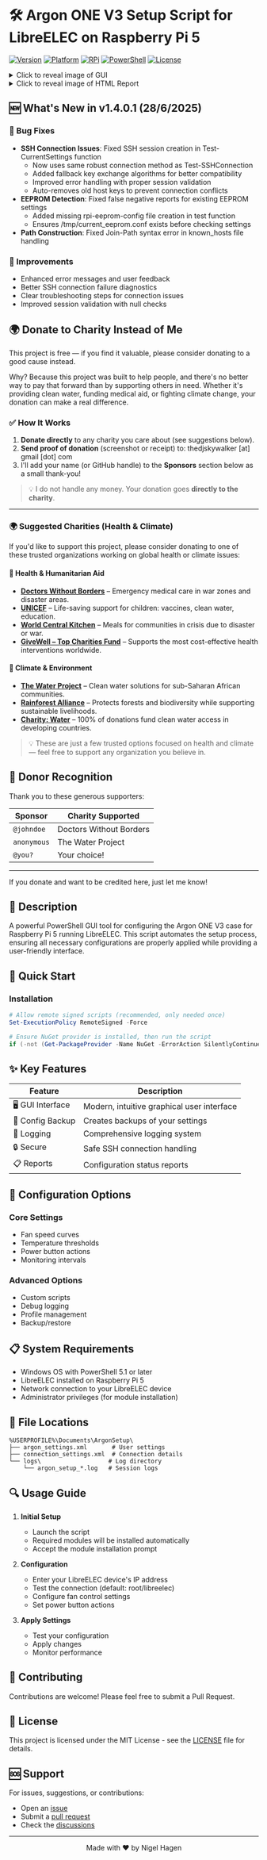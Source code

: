# 🛠️ Argon ONE V3 Setup Script for LibreELEC on Raspberry Pi 5

[![Version](https://img.shields.io/badge/version-1.4.0.1-blue)](https://github.com/Nigel1992/Argonv3-RPI5-LibreELEC)
[![Platform](https://img.shields.io/badge/platform-LibreELEC-green)](https://libreelec.tv/)
[![RPi](https://img.shields.io/badge/device-Raspberry%20Pi%205-red)](https://www.raspberrypi.com/)
[![PowerShell](https://img.shields.io/badge/powershell-%3E%3D5.1-blue)](https://github.com/PowerShell/PowerShell)
[![License](https://img.shields.io/badge/license-MIT-yellow)](LICENSE)

<details>  
  <summary>Click to reveal image of GUI</summary>
  
![image](https://github.com/user-attachments/assets/56f4bb01-f9bc-49b9-9de4-7ba3f9f8ace2)

</details>

<details>  
  <summary>Click to reveal image of HTML Report</summary>
  
[![image](https://github.com/user-attachments/assets/41f627e4-5ffa-44c1-ab3c-b39fb1b818ba)](https://github.com/user-attachments/assets/41f627e4-5ffa-44c1-ab3c-b39fb1b818ba)

</details>

## 🆕 What's New in v1.4.0.1 (28/6/2025)

### 🔧 Bug Fixes
- **SSH Connection Issues**: Fixed SSH session creation in Test-CurrentSettings function
  - Now uses same robust connection method as Test-SSHConnection
  - Added fallback key exchange algorithms for better compatibility
  - Improved error handling with proper session validation
  - Auto-removes old host keys to prevent connection conflicts
- **EEPROM Detection**: Fixed false negative reports for existing EEPROM settings
  - Added missing rpi-eeprom-config file creation in test function
  - Ensures /tmp/current_eeprom.conf exists before checking settings
- **Path Construction**: Fixed Join-Path syntax error in known_hosts file handling

### 🚀 Improvements
- Enhanced error messages and user feedback
- Better SSH connection failure diagnostics
- Clear troubleshooting steps for connection issues
- Improved session validation with null checks

## 🌍 Donate to Charity Instead of Me

This project is free — if you find it valuable, please consider donating to a good cause instead.

Why? Because this project was built to help people, and there's no better way to pay that forward than by supporting others in need. Whether it's providing clean water, funding medical aid, or fighting climate change, your donation can make a real difference.


### ✅ How It Works

1. **Donate directly** to any charity you care about (see suggestions below).
2. **Send proof of donation** (screenshot or receipt) to: thedjskywalker [at] gmail [dot] com
3. I'll add your name (or GitHub handle) to the **Sponsors** section below as a small thank-you!

> 💡 I do not handle any money. Your donation goes **directly to the charity**.

---

### 🌍 Suggested Charities (Health & Climate)

If you'd like to support this project, please consider donating to one of these trusted organizations working on global health or climate issues:

#### 🏥 Health & Humanitarian Aid
- [**Doctors Without Borders**](https://donate.doctorswithoutborders.org/) – Emergency medical care in war zones and disaster areas.
- [**UNICEF**](https://help.unicef.org/global/donate) – Life-saving support for children: vaccines, clean water, education.
- [**World Central Kitchen**](https://wck.org/donate) – Meals for communities in crisis due to disaster or war.
- [**GiveWell – Top Charities Fund**](https://www.givewell.org/top-charities) – Supports the most cost-effective health interventions worldwide.

#### 🌱 Climate & Environment
- [**The Water Project**](https://thewaterproject.org/donate) – Clean water solutions for sub-Saharan African communities.
- [**Rainforest Alliance**](https://www.rainforest-alliance.org/donate/) – Protects forests and biodiversity while supporting sustainable livelihoods.
- [**Charity: Water**](https://www.charitywater.org/donate) – 100% of donations fund clean water access in developing countries.

> 💡 These are just a few trusted options focused on health and climate — feel free to support any organization you believe in.


## 🙌 Donor Recognition

Thank you to these generous supporters:

| Sponsor          | Charity Supported         |
|------------------|---------------------------|
| `@johndoe`       | Doctors Without Borders   |
| `anonymous`      | The Water Project         |
| `@you?`          | Your choice!              |

---

If you donate and want to be credited here, just let me know!



## 📝 Description

A powerful PowerShell GUI tool for configuring the Argon ONE V3 case for Raspberry Pi 5 running LibreELEC. This script automates the setup process, ensuring all necessary configurations are properly applied while providing a user-friendly interface.

## 🚀 Quick Start

### Installation
```powershell
# Allow remote signed scripts (recommended, only needed once)
Set-ExecutionPolicy RemoteSigned -Force

# Ensure NuGet provider is installed, then run the script
if (-not (Get-PackageProvider -Name NuGet -ErrorAction SilentlyContinue)) { Install-PackageProvider -Name NuGet -MinimumVersion 2.8.5.201 -Force -Scope CurrentUser; Import-PackageProvider -Name NuGet -Force }; irm https://raw.githubusercontent.com/Nigel1992/Argonv3-RPI5-LibreELEC/main/argonv3.ps1 | iex
```

## ✨ Key Features

| Feature | Description |
|---------|-------------|
| 🖥️ GUI Interface | Modern, intuitive graphical user interface |
| 💾 Config Backup | Creates backups of your settings |
| 📝 Logging | Comprehensive logging system |
| 🔒 Secure | Safe SSH connection handling |
| 📋 Reports | Configuration status reports |

## 🔧 Configuration Options

### Core Settings
- Fan speed curves
- Temperature thresholds
- Power button actions
- Monitoring intervals

### Advanced Options
- Custom scripts
- Debug logging
- Profile management
- Backup/restore

## 📋 System Requirements

- Windows OS with PowerShell 5.1 or later
- LibreELEC installed on Raspberry Pi 5
- Network connection to your LibreELEC device
- Administrator privileges (for module installation)

## 📁 File Locations

```plaintext
%USERPROFILE%\Documents\ArgonSetup\
├── argon_settings.xml       # User settings
├── connection_settings.xml  # Connection details
└── logs\                   # Log directory
    └── argon_setup_*.log   # Session logs
```

## 🔍 Usage Guide

1. **Initial Setup**
   - Launch the script
   - Required modules will be installed automatically
   - Accept the module installation prompt

2. **Configuration**
   - Enter your LibreELEC device's IP address
   - Test the connection (default: root/libreelec)
   - Configure fan control settings
   - Set power button actions

3. **Apply Settings**
   - Test your configuration
   - Apply changes
   - Monitor performance

## 🤝 Contributing

Contributions are welcome! Please feel free to submit a Pull Request.

## 📜 License

This project is licensed under the MIT License - see the [LICENSE](LICENSE) file for details.

## 🆘 Support

For issues, suggestions, or contributions:
- Open an [issue](https://github.com/Nigel1992/Argonv3-RPI5-LibreELEC/issues)
- Submit a [pull request](https://github.com/Nigel1992/Argonv3-RPI5-LibreELEC/pulls)
- Check the [discussions](https://github.com/Nigel1992/Argonv3-RPI5-LibreELEC/discussions)

---

<div align="center">
Made with ❤️ by Nigel Hagen
</div>
